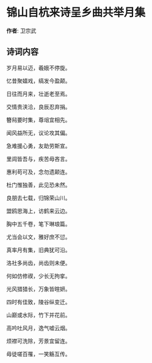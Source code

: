 # 锦山自杭来诗呈乡曲共举月集

**作者**: 卫宗武

## 诗词内容

岁月易以迈，羲娥不停旋。

忆昔聚嬉戏，缟发今盈颠。

日往而月来，壮逝老至焉。

交情贵浃洽，良辰忍弃捐。

簪舄要时集，尊俎宜相先。

闻风益所无，议论攻其偏。

急难援心勇，友助劳斯宣。

里闾皆吾与，疾苦毋吝言。

惠利苟可及，念勿遗颠连。

杜门惟独善，此见恐未然。

良朋去七载，归锦荣山川。

盟鸥思海上，访鹤来云边。

胸中五千卷，笔下琳琅篇。

尤当会以文，雅好庶不愆。

真率月有集，旧典犹可沿。

洛社多尚齿，尚齿则未便。

何如仿修禊，少长无拘挛。

光风猎猎长，万象皆暄妍。

四时有佳致，陵谷纵变迁。

山巅或水际，竹下并花前。

高吟吐风月，逸气嘘云烟。

烦襟可洗除，芳景宜留连。

毋徒嗟百罹，一笑觞互传。

